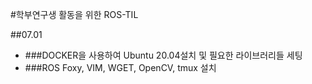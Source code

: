 #학부연구생 활동을 위한 ROS-TIL

##07.01
 - ###DOCKER을 사용하여 Ubuntu 20.04설치 및 필요한 라이브러리들 세팅
 - ###ROS Foxy, VIM, WGET, OpenCV, tmux 설치
